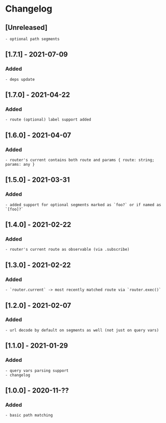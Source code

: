# Changelog

## [Unreleased]
	- optional path segments


## [1.7.1] - 2021-07-09
### Added
	- deps update

## [1.7.0] - 2021-04-22
### Added
	- route (optional) label support added

## [1.6.0] - 2021-04-07
### Added
	- router's current contains both route and params { route: string; params: any }

## [1.5.0] - 2021-03-31
### Added
	- added support for optional segments marked as `foo?` or if named as `[foo]?`

## [1.4.0] - 2021-02-22
### Added
	- router's current route as observable (via .subscribe)

## [1.3.0] - 2021-02-22
### Added
	- `router.current` -> most recently matched route via `router.exec()`

## [1.2.0] - 2021-02-07
### Added
	- url decode by default on segments as well (not just on query vars)

## [1.1.0] - 2021-01-29
### Added
	- query vars parsing support
	- changelog

## [1.0.0] - 2020-11-??
### Added
	- basic path matching
